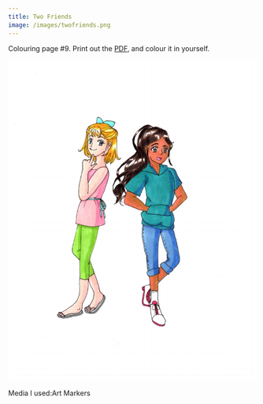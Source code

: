 ```yaml
---
title: Two Friends
image: /images/twofriends.png
---
```

Colouring page #9. Print out the [PDF], and colour it in yourself.

![png]

Media I used:Art Markers

[png]: /images/twofriends.png
[PDF]: /images/twofriends.pdf
